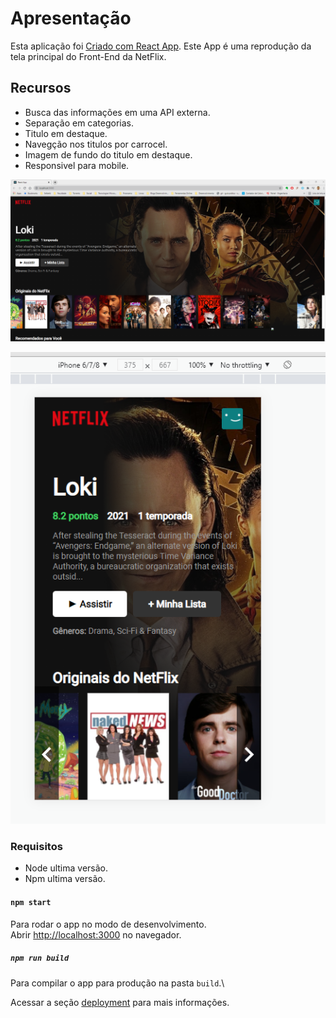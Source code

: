 # Apresentação

Esta aplicação foi [Criado com React App](https://github.com/facebook/create-react-app).
Este App é uma reprodução da tela principal do Front-End da NetFlix.

## Recursos

* Busca das informações em uma API externa.
* Separação em categorias.
* Titulo em destaque.
* Navegção nos titulos por carrocel.
* Imagem de fundo do titulo em destaque.
* Responsivel para mobile.

![VersaoDesktop](images/netflixclone.PNG)

![TelaDashboard](images/netflixclonemobile.PNG)



### Requisitos

* Node ultima versão.
* Npm ultima versão.


#### `npm start`

Para rodar o app no modo de desenvolvimento.\
Abrir [http://localhost:3000](http://localhost:3000) no navegador.


##### `npm run build`

Para compilar o app para produção na pasta `build`.\

Acessar a seção [deployment](https://facebook.github.io/create-react-app/docs/deployment) para mais informações.
